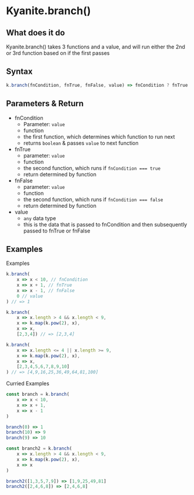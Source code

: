 
# Kyanite.branch()

  

## What does it do

Kyanite.branch() takes 3 functions and a value, and will run either the 2nd or 3rd function based on if the first passes

  

## Syntax

```js
k.branch(fnCondition, fnTrue, fnFalse, value) => fnCondition ? fnTrue : fnFalse
```

  

## Parameters & Return

- fnCondition
	- Parameter: `value`
	- function
	- the first function, which determines which function to run next
	- returns `boolean` & passes `value` to next function
- fnTrue
	- parameter: `value`
	- function
	- the second function, which runs if `fnCondition === true`
	- return determined by function
-  fnFalse
	- parameter: `value`
	- function
	- the second function, which runs if `fnCondition === false`
	- return determined by function
- value
	- `any` data type
	- this is the data that is passed to fnCondition and then subsequently passed to fnTrue or fnFalse

## Examples

Examples

```js
k.branch(
	x => x < 10, // fnCondition
	x => x + 1, // fnTrue
	x => x - 1, // fnFalse
	0 // value
) // => 1

k.branch(
	x => x.length > 4 && x.length < 9,
	x => k.map(k.pow(2), x),
	x => x, 
	[2,3,4]) // => [2,3,4]

k.branch(
	x => x.length <= 4 || x.length >= 9,
	x => k.map(k.pow(2), x),
	x => x,
	[2,3,4,5,6,7,8,9,10]
) // => [4,9,16,25,36,49,64,81,100]
```

  
Curried Examples

```js
const branch = k.branch(
	x => x < 10, 
	x => x + 1, 
	x => x - 1
) 

branch(0) => 1
branch(10) => 9
branch(9) => 10

const branch2 = k.branch(
	x => x.length > 4 && x.length < 9,
	x => k.map(k.pow(2), x),
	x => x
) 

branch2([1,3,5,7,9]) => [1,9,25,49,81]
branch2([2,4,6,8]) => [2,4,6,8]
```
